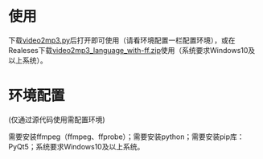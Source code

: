 # 使用

下载[video2mp3.py](https://github.com/yhgzs-111/video2mp3/releases/latest/download/video2mp3.py)后打开即可使用（请看环境配置一栏配置环境），或在Realeses下载[video2mp3_language_with-ff.zip](https://github.com/yhgzs-111/video2mp3/releases/latest/download/video2mp3_language_with-ff.zip)使用（系统要求Windows10及以上系统）。

# 环境配置

(仅通过源代码使用需配置环境)

需要安装ffmpeg（ffmpeg、ffprobe）；需要安装python；需要安装pip库：PyQt5；系统要求Windows10及以上系统。

